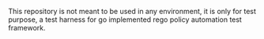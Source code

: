 This repository is not meant to be used in any environment, it is only for test purpose, a test harness for go implemented rego policy automation test framework.